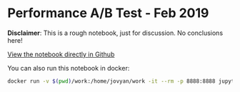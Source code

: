 # Performance A/B Test - Feb 2019

**Disclaimer**: This is a rough notebook, just for discussion. No conclusions here!

[View the notebook directly in Github](https://github.com/DigitalOptimizationGroup/performance-ab-test-feb-2019/blob/master/work/Performance%20AB%20Testing%20-%20Digital%20Optimization%20Group%20-%20February%202019.ipynb)

You can also run this notebook in docker:

```bash
docker run -v $(pwd)/work:/home/jovyan/work -it --rm -p 8888:8888 jupyter/r-notebook
```
